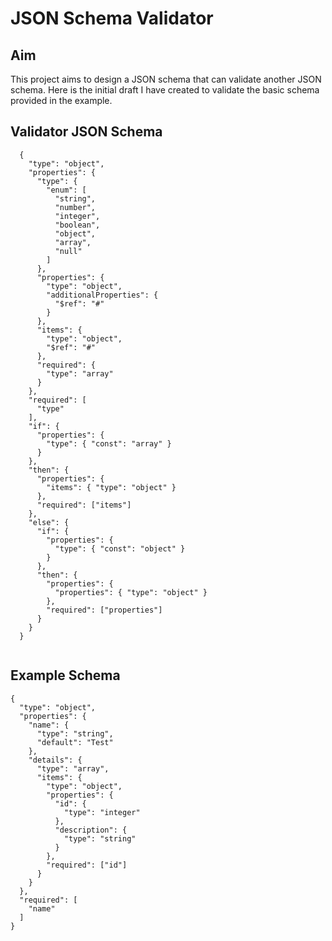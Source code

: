 # JSON Schema Validator

## **Aim**

This project aims to design a JSON schema that can validate another JSON schema. Here is the initial draft I have created to validate the basic schema provided in the example.

## **Validator JSON Schema**
```
  {
    "type": "object",
    "properties": {
      "type": {
        "enum": [
          "string",
          "number",
          "integer",
          "boolean",
          "object",
          "array",
          "null"
        ]
      },
      "properties": {
        "type": "object",
        "additionalProperties": {
          "$ref": "#"
        }
      },
      "items": {
        "type": "object",
        "$ref": "#"
      },
      "required": {
        "type": "array"
      }
    },
    "required": [
      "type"
    ],
    "if": {
      "properties": {
        "type": { "const": "array" }
      }
    },
    "then": {
      "properties": {
        "items": { "type": "object" }
      },
      "required": ["items"]
    },
    "else": {
      "if": {
        "properties": {
          "type": { "const": "object" }
        }
      },
      "then": {
        "properties": {
          "properties": { "type": "object" }
        },
        "required": ["properties"]
      }
    }
  }
  
```
## **Example Schema**
```
{
  "type": "object",
  "properties": {
    "name": {
      "type": "string",
      "default": "Test"
    },
    "details": {
      "type": "array",
      "items": {
        "type": "object",
        "properties": {
          "id": {
            "type": "integer"
          },
          "description": {
            "type": "string"
          }
        },
        "required": ["id"]
      }
    }
  },
  "required": [
    "name"
  ]
}

```
